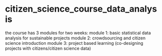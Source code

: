 # citizen_science_course_data_analysis
the course has 3 modules for two weeks: module 1: basic statistical data analysis for sustainable projects module 2: crowdsourcing and citizen science introduction module 3:  project based learning (co-designing projects with citizens/citizen science data)
